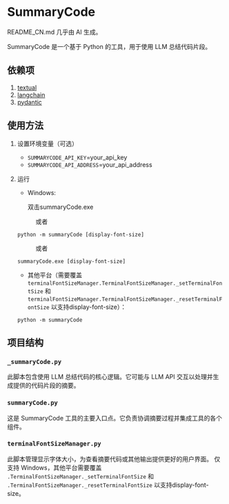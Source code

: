 # SummaryCode

README_CN.md 几乎由 AI 生成。

SummaryCode 是一个基于 Python 的工具，用于使用 LLM 总结代码片段。

## 依赖项

1. [textual](https://textual.textualize.io/getting_started/)
2. [langchain](https://python.langchain.com/docs/how_to/installation/)
3. [pydantic](https://docs.pydantic.dev/latest/install/)

## 使用方法

1. 设置环境变量（可选）
   - `SUMMARYCODE_API_KEY`=your_api_key
   - `SUMMARYCODE_API_ADDRESS`=your_api_address

2. 运行
   - Windows:

        双击summaryCode.exe

    &emsp;&emsp;&emsp;或者

   ```shell
   python -m summaryCode [display-font-size]
   ```

    &emsp;&emsp;&emsp;或者

   ```shell
   summaryCode.exe [display-font-size]
   ```

   - 其他平台（需要覆盖 `terminalFontSizeManager.TerminalFontSizeManager._setTerminalFontSize` 和 `terminalFontSizeManager.TerminalFontSizeManager._resetTerminalFontSize` 以支持display-font-size）：

   ```shell
   python -m summaryCode
   ```

## 项目结构

### `_summaryCode.py`

此脚本包含使用 LLM 总结代码的核心逻辑。它可能与 LLM API 交互以处理并生成提供的代码片段的摘要。

### `summaryCode.py`

这是 SummaryCode 工具的主要入口点。它负责协调摘要过程并集成工具的各个组件。

### `terminalFontSizeManager.py`

此脚本管理显示字体大小，为查看摘要代码或其他输出提供更好的用户界面。
仅支持 Windows，其他平台需要覆盖 `.TerminalFontSizeManager._setTerminalFontSize` 和 `.TerminalFontSizeManager._resetTerminalFontSize` 以支持display-font-size。
